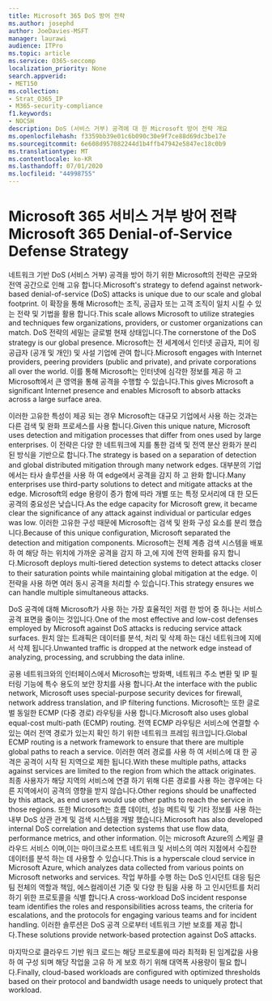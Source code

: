 ```yaml
---
title: Microsoft 365 DoS 방어 전략
ms.author: josephd
author: JoeDavies-MSFT
manager: laurawi
audience: ITPro
ms.topic: article
ms.service: O365-seccomp
localization_priority: None
search.appverid:
- MET150
ms.collection:
- Strat_O365_IP
- M365-security-compliance
f1.keywords:
- NOCSH
description: DoS (서비스 거부) 공격에 대 한 Microsoft 방어 전략 개요
ms.openlocfilehash: f3359bb39e01c6b090c30e9f7ce88d69dc3be17e
ms.sourcegitcommit: 6e608d957082244d1b4ffb47942e5847ec18c0b9
ms.translationtype: MT
ms.contentlocale: ko-KR
ms.lasthandoff: 07/01/2020
ms.locfileid: "44998755"
---
```

# <a name="microsoft-365-denial-of-service-defense-strategy"></a><span data-ttu-id="7d97b-103">Microsoft 365 서비스 거부 방어 전략</span><span class="sxs-lookup"><span data-stu-id="7d97b-103">Microsoft 365 Denial-of-Service Defense Strategy</span></span>

<span data-ttu-id="7d97b-104">네트워크 기반 DoS (서비스 거부) 공격을 방어 하기 위한 Microsoft의 전략은 규모와 전역 공간으로 인해 고유 합니다.</span><span class="sxs-lookup"><span data-stu-id="7d97b-104">Microsoft's strategy to defend against network-based denial-of-service (DoS) attacks is unique due to our scale and global footprint.</span></span> <span data-ttu-id="7d97b-105">이 확장을 통해 Microsoft는 조직, 공급자 또는 고객 조직이 일치 시킬 수 있는 전략 및 기법을 활용 합니다.</span><span class="sxs-lookup"><span data-stu-id="7d97b-105">This scale allows Microsoft to utilize strategies and techniques few organizations, providers, or customer organizations can match.</span></span> <span data-ttu-id="7d97b-106">DoS 전략의 세밀는 글로벌 현재 상태입니다.</span><span class="sxs-lookup"><span data-stu-id="7d97b-106">The cornerstone of the DoS strategy is our global presence.</span></span> <span data-ttu-id="7d97b-107">Microsoft는 전 세계에서 인터넷 공급자, 피어 링 공급자 (공개 및 개인) 및 사설 기업에 관여 합니다.</span><span class="sxs-lookup"><span data-stu-id="7d97b-107">Microsoft engages with Internet providers, peering providers (public and private), and private corporations all over the world.</span></span> <span data-ttu-id="7d97b-108">이를 통해 Microsoft는 인터넷에 심각한 정보를 제공 하 고 Microsoft에서 큰 영역을 통해 공격을 수행할 수 있습니다.</span><span class="sxs-lookup"><span data-stu-id="7d97b-108">This gives Microsoft a significant Internet presence and enables Microsoft to absorb attacks across a large surface area.</span></span>

<span data-ttu-id="7d97b-109">이러한 고유한 특성이 제공 되는 경우 Microsoft는 대규모 기업에서 사용 하는 것과는 다른 검색 및 완화 프로세스를 사용 합니다.</span><span class="sxs-lookup"><span data-stu-id="7d97b-109">Given this unique nature, Microsoft uses detection and mitigation processes that differ from ones used by large enterprises.</span></span> <span data-ttu-id="7d97b-110">이 전략은 다양 한 네트워크에 지를 통한 검색 및 전역 분산 완화가 분리 된 방식을 기반으로 합니다.</span><span class="sxs-lookup"><span data-stu-id="7d97b-110">The strategy is based on a separation of detection and global distributed mitigation through many network edges.</span></span> <span data-ttu-id="7d97b-111">대부분의 기업에서는 타사 솔루션을 사용 하 여 edge에서 공격을 감지 하 고 완화 합니다.</span><span class="sxs-lookup"><span data-stu-id="7d97b-111">Many enterprises use third-party solutions to detect and mitigate attacks at the edge.</span></span> <span data-ttu-id="7d97b-112">Microsoft의 edge 용량이 증가 함에 따라 개별 또는 특정 모서리에 대 한 모든 공격의 중요성은 낮습니다.</span><span class="sxs-lookup"><span data-stu-id="7d97b-112">As the edge capacity for Microsoft grew, it became clear the significance of any attack against individual or particular edges was low.</span></span> <span data-ttu-id="7d97b-113">이러한 고유한 구성 때문에 Microsoft는 검색 및 완화 구성 요소를 분리 했습니다.</span><span class="sxs-lookup"><span data-stu-id="7d97b-113">Because of this unique configuration, Microsoft separated the detection and mitigation components.</span></span> <span data-ttu-id="7d97b-114">Microsoft는 전체 계층 검색 시스템을 배포 하 여 해당 하는 위치에 가까운 공격을 감지 하 고,에 지에 전역 완화를 유지 합니다.</span><span class="sxs-lookup"><span data-stu-id="7d97b-114">Microsoft deploys multi-tiered detection systems to detect attacks closer to their saturation points while maintaining global mitigation at the edge.</span></span> <span data-ttu-id="7d97b-115">이 전략을 사용 하면 여러 동시 공격을 처리할 수 있습니다.</span><span class="sxs-lookup"><span data-stu-id="7d97b-115">This strategy ensures we can handle multiple simultaneous attacks.</span></span>

<span data-ttu-id="7d97b-116">DoS 공격에 대해 Microsoft가 사용 하는 가장 효율적인 저렴 한 방어 중 하나는 서비스 공격 표면을 줄이는 것입니다.</span><span class="sxs-lookup"><span data-stu-id="7d97b-116">One of the most effective and low-cost defenses employed by Microsoft against DoS attacks is reducing service attack surfaces.</span></span> <span data-ttu-id="7d97b-117">원치 않는 트래픽은 데이터를 분석, 처리 및 삭제 하는 대신 네트워크에 지에서 삭제 됩니다.</span><span class="sxs-lookup"><span data-stu-id="7d97b-117">Unwanted traffic is dropped at the network edge instead of analyzing, processing, and scrubbing the data inline.</span></span>

<span data-ttu-id="7d97b-118">공용 네트워크와의 인터페이스에서 Microsoft는 방화벽, 네트워크 주소 변환 및 IP 필터링 기능에 특수 용도의 보안 장치를 사용 합니다.</span><span class="sxs-lookup"><span data-stu-id="7d97b-118">At the interface with the public network, Microsoft uses special-purpose security devices for firewall, network address translation, and IP filtering functions.</span></span> <span data-ttu-id="7d97b-119">Microsoft는 또한 글로벌 동일한 ECMP (다중 경로) 라우팅을 사용 합니다.</span><span class="sxs-lookup"><span data-stu-id="7d97b-119">Microsoft also uses global equal-cost multi-path (ECMP) routing.</span></span> <span data-ttu-id="7d97b-120">전역 ECMP 라우팅은 서비스에 연결할 수 있는 여러 전역 경로가 있는지 확인 하기 위한 네트워크 프레임 워크입니다.</span><span class="sxs-lookup"><span data-stu-id="7d97b-120">Global ECMP routing is a network framework to ensure that there are multiple global paths to reach a service.</span></span> <span data-ttu-id="7d97b-121">이러한 여러 경로를 사용 하 여 서비스에 대 한 공격은 공격이 시작 된 지역으로 제한 됩니다.</span><span class="sxs-lookup"><span data-stu-id="7d97b-121">With these multiple paths, attacks against services are limited to the region from which the attack originates.</span></span> <span data-ttu-id="7d97b-122">최종 사용자가 해당 지역의 서비스에 연결 하기 위해 다른 경로를 사용 하는 경우에는 다른 지역에서이 공격의 영향을 받지 않습니다.</span><span class="sxs-lookup"><span data-stu-id="7d97b-122">Other regions should be unaffected by this attack, as end users would use other paths to reach the service in those regions.</span></span> <span data-ttu-id="7d97b-123">또한 Microsoft는 흐름 데이터, 성능 메트릭 및 기타 정보를 사용 하는 내부 DoS 상관 관계 및 검색 시스템을 개발 했습니다.</span><span class="sxs-lookup"><span data-stu-id="7d97b-123">Microsoft has also developed internal DoS correlation and detection systems that use flow data, performance metrics, and other information.</span></span> <span data-ttu-id="7d97b-124">이는 microsoft Azure의 스케일 클라우드 서비스 이며,이는 마이크로소프트 네트워크 및 서비스의 여러 지점에서 수집한 데이터를 분석 하는 데 사용할 수 있습니다.</span><span class="sxs-lookup"><span data-stu-id="7d97b-124">This is a hyperscale cloud service in Microsoft Azure, which analyzes data collected from various points on Microsoft networks and services.</span></span> <span data-ttu-id="7d97b-125">작업 부하를 수행 하는 DoS 인시던트 대응 팀은 팀 전체의 역할과 책임, 에스컬레이션 기준 및 다양 한 팀을 사용 하 고 인시던트를 처리 하기 위한 프로토콜을 식별 합니다.</span><span class="sxs-lookup"><span data-stu-id="7d97b-125">A cross-workload DoS incident response team identifies the roles and responsibilities across teams, the criteria for escalations, and the protocols for engaging various teams and for incident handling.</span></span> <span data-ttu-id="7d97b-126">이러한 솔루션은 DoS 공격 으로부터 네트워크 기반 보호를 제공 합니다.</span><span class="sxs-lookup"><span data-stu-id="7d97b-126">These solutions provide network-based protection against DoS attacks.</span></span>

<span data-ttu-id="7d97b-127">마지막으로 클라우드 기반 워크 로드는 해당 프로토콜에 따라 최적화 된 임계값을 사용 하 여 구성 되며 해당 작업을 고유 하 게 보호 하기 위해 대역폭 사용량이 필요 합니다.</span><span class="sxs-lookup"><span data-stu-id="7d97b-127">Finally, cloud-based workloads are configured with optimized thresholds based on their protocol and bandwidth usage needs to uniquely protect that workload.</span></span>
